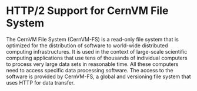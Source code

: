 # HTTP/2 Support for CernVM File System

   The CernVM File System (CernVM-FS) is a read-only file system that is optimized for the distribution of software to world-wide distributed computing infrastructures. It is used in the context of large-scale scientific computing applications that use tens of thousands of individual computers to process very large data sets in reasonable time. All these computers need to access specific data processing software.  The access to the software is provided by CernVM-FS, a global and versioning file system that uses HTTP for data transfer.
